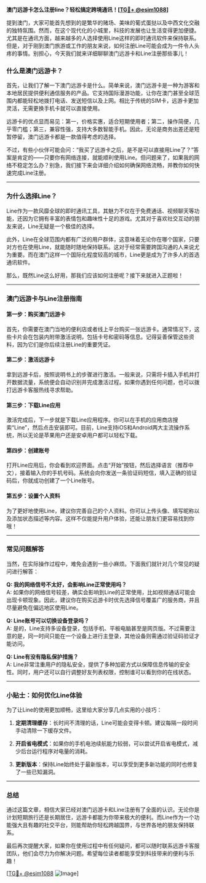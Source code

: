 **澳门远游卡怎么注册line？轻松搞定跨境通讯！[[TG💪+ @esim1088](https://t.me/s/esim1088)]**

提到澳门，大家可能首先想到的是繁华的赌场、美味的葡式蛋挞以及中西文化交融的独特氛围。然而，在这个现代化的小城里，科技的发展也让生活变得更加便捷。尤其是在通讯方面，越来越多的人选择使用Line这样的即时通讯软件来保持联系。但是，对于刚到澳门旅游或工作的朋友来说，如何注册Line可能会成为一件令人头疼的事情。别担心，今天我们就来详细聊聊澳门远游卡和Line注册那些事儿！

### **什么是澳门远游卡？**

首先，让我们了解一下澳门远游卡是什么。简单来说，澳门远游卡是一种为游客和本地居民提供便利通信服务的产品。它支持国际漫游功能，让你在澳门甚至全球范围内都能轻松地拨打电话、发送短信以及上网。相比于传统的SIM卡，远游卡更加灵活，无需更换手机卡就可以直接使用。

远游卡的优点显而易见：第一，价格实惠，适合短期使用者；第二，操作简便，几乎零门槛；第三，兼容性强，支持大多数智能手机。因此，无论是商务出差还是短暂停留，澳门远游卡都是一款值得考虑的选择。

不过，有些小伙伴可能会问：“我买了远游卡之后，是不是可以直接用Line了？”答案是肯定的——只要你有网络连接，就能顺利使用Line。但问题来了，如果我的网络不稳定怎么办？别急，我们接下来会详细介绍如何确保网络流畅，并教你如何快速完成Line注册。

---

### **为什么选择Line？**

Line作为一款风靡全球的即时通讯工具，其魅力不仅在于免费通话、视频聊天等功能，还因为它拥有丰富的表情包和趣味性十足的游戏。尤其对于喜欢社交互动的朋友来说，Line无疑是一个极佳的选择。

此外，Line在全球范围内都有广泛的用户群体，这意味着无论你在哪个国家，只要对方也在使用Line，就能随时随地保持联系。这对于经常需要跨国沟通的人来说尤为重要。而在澳门这样一个国际化程度较高的城市，Line更是成为了许多人的首选通讯软件。

那么，既然Line这么好用，那我们应该如何注册呢？接下来就进入正题啦！

---

### **澳门远游卡与Line注册指南**

#### **第一步：购买澳门远游卡**
首先，你需要在澳门当地的便利店或者线上平台购买一张远游卡。通常情况下，这些卡片会在包装内附带激活说明，包括卡号和密码等信息。记得妥善保管这些资料，因为它们是你后续注册Line的重要凭证。

#### **第二步：激活远游卡**
拿到远游卡后，按照说明书上的步骤进行激活。一般来说，只需将卡插入手机并打开数据流量，系统便会自动识别并完成激活过程。如果你遇到任何问题，也可以拨打远游卡客服热线寻求帮助。

#### **第三步：下载Line应用**
激活完成后，下一步就是下载Line应用程序。你可以在手机的应用商店搜索“Line”，然后点击安装即可。目前，Line支持iOS和Android两大主流操作系统，所以无论是苹果用户还是安卓用户都可以轻松下载。

#### **第四步：创建账号**
打开Line应用后，你会看到欢迎界面。点击“开始”按钮，然后选择语言（推荐中文），接着输入你的手机号码。系统会向你发送一条验证码短信，填入正确的验证码后，你就成功创建了一个Line账号。

#### **第五步：设置个人资料**
为了更好地使用Line，建议你完善自己的个人资料。你可以上传头像、填写昵称以及添加状态描述等内容。这样不仅能提升用户体验，还能让朋友们更容易找到你哦！

---

### **常见问题解答**

当然，在实际操作过程中，难免会遇到一些小麻烦。下面我们就针对几个常见的疑问进行解答：

**Q: 我的网络信号不太好，会影响Line正常使用吗？**  
A: 如果你的网络信号较差，确实会影响到Line的正常使用，比如视频通话可能会出现卡顿现象。因此，建议你在购买远游卡时优先选择信号覆盖广的服务商，并且尽量避免在偏远地区使用Line。

**Q: Line账号可以切换设备登录吗？**  
A: 是的，Line支持多设备登录，包括手机、平板电脑甚至是网页版。不过需要注意的是，同一时间只能在一个设备上进行主登录，其他设备则需通过验证码验证才能访问。

**Q: Line有没有隐私保护措施？**  
A: Line非常注重用户的隐私安全，提供了多种加密方式以保障信息传输的安全性。同时，用户还可以自行调整好友列表权限，控制谁可以看到你的在线状态。

---

### **小贴士：如何优化Line体验**

为了让Line的使用更加顺畅，这里给大家分享几点实用的小技巧：

1. **定期清理缓存**：长时间不清理的话，Line可能会变得卡顿。建议每隔一段时间手动清除一下缓存文件。
   
2. **开启省电模式**：如果你的手机电池续航能力较弱，可以尝试开启省电模式，减少后台运行程序对电量的消耗。
   
3. **更新版本**：保持Line始终处于最新版本，可以享受到更多新功能的同时也修复了一些已知漏洞。

---

### **总结**

通过这篇文章，相信大家已经对澳门远游卡和Line注册有了全面的认识。无论你是计划短期旅行还是长期居住，远游卡都能为你带来极大的便利。而Line作为一个功能强大且有趣的社交平台，则能帮助你轻松跨越国界，与世界各地的朋友保持联系。

最后再次提醒大家，如果你在使用过程中有任何疑问，都可以随时联系远游卡客服团队，他们会尽力为你解决问题。希望每位读者都能享受到科技带来的便利与乐趣！

[[TG💪+ @esim1088](https://t.me/s/esim1088) ![Image](https://i.postimg.cc/4NQfJmqS/Snipaste-2025-05-13-00-14-12.png)]